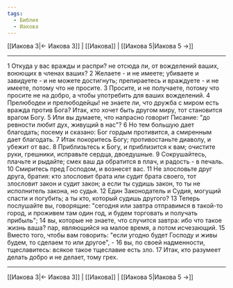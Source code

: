 ```yaml
---
tags:
  - Библия
  - Иакова
---
```

[[Иакова 3|← Иакова 3]] | [[Иакова]] | [[Иакова 5|Иакова 5 →]]

---
1 Откуда у вас вражды и распри? не отсюда ли, от вожделений ваших, воюющих в членах ваших?
2 Желаете - и не имеете; убиваете и завидуете - и не можете достигнуть; препираетесь и враждуете - и не имеете, потому что не просите.
3 Просите, и не получаете, потому что просите не на добро, а чтобы употребить для ваших вожделений.
4 Прелюбодеи и прелюбодейцы! не знаете ли, что дружба с миром есть вражда против Бога? Итак, кто хочет быть другом миру, тот становится врагом Богу.
5 Или вы думаете, что напрасно говорит Писание: "до ревности любит дух, живущий в нас"?
6 Но тем большую дает благодать; посему и сказано: Бог гордым противится, а смиренным дает благодать.
7 Итак покоритесь Богу; противостаньте диаволу, и убежит от вас.
8 Приблизьтесь к Богу, и приблизится к вам; очистите руки, грешники, исправьте сердца, двоедушные.
9 Сокрушайтесь, плачьте и рыдайте; смех ваш да обратится в плач, и радость - в печаль.
10 Смиритесь пред Господом, и вознесет вас.
11 Не злословьте друг друга, братия: кто злословит брата или судит брата своего, тот злословит закон и судит закон; а если ты судишь закон, то ты не исполнитель закона, но судья.
12 Един Законодатель и Судия, могущий спасти и погубить; а ты кто, который судишь другого?
13 Теперь послушайте вы, говорящие: "сегодня или завтра отправимся в такой-то город, и проживем там один год, и будем торговать и получать прибыль";
14 вы, которые не знаете, что случится завтра: ибо что такое жизнь ваша? пар, являющийся на малое время, а потом исчезающий.
15 Вместо того, чтобы вам говорить: "если угодно будет Господу и живы будем, то сделаем то или другое", -
16 вы, по своей надменности, тщеславитесь: всякое такое тщеславие есть зло.
17 Итак, кто разумеет делать добро и не делает, тому грех.

---
[[Иакова 3|← Иакова 3]] | [[Иакова]] | [[Иакова 5|Иакова 5 →]]